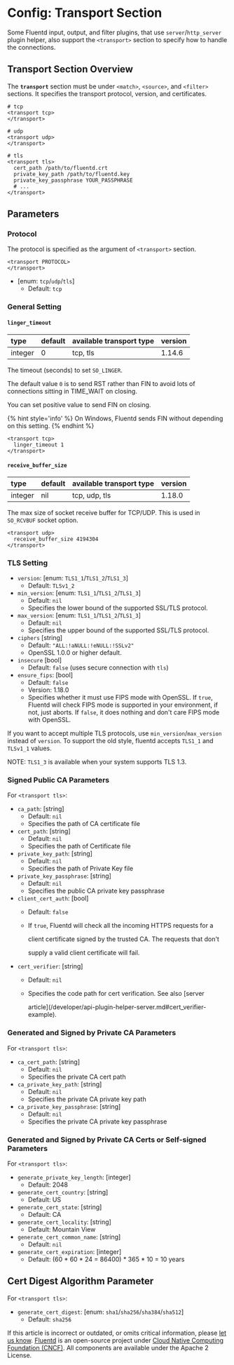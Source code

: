 # Config: Transport Section

Some Fluentd input, output, and filter plugins, that use `server`/`http_server` plugin helper, also support the `<transport>` section to specify how to handle the connections.

## Transport Section Overview

The **`transport`** section must be under `<match>`, `<source>`, and `<filter>` sections. It specifies the transport protocol, version, and certificates.

```text
# tcp
<transport tcp>
</transport>

# udp
<transport udp>
</transport>

# tls
<transport tls>
  cert_path /path/to/fluentd.crt
  private_key_path /path/to/fluentd.key
  private_key_passphrase YOUR_PASSPHRASE
  # ...
</transport>
```

## Parameters

### Protocol

The protocol is specified as the argument of `<transport>` section.

```
<transport PROTOCOL>
</transport>
```

* \[enum: `tcp`/`udp`/`tls`\]
  * Default: `tcp`

### General Setting

#### `linger_timeout`

| type | default | available transport type | version |
| :--- | :--- | :--- | :--- |
| integer | 0 | tcp, tls | 1.14.6 |

The timeout \(seconds\) to set `SO_LINGER`.

The default value `0` is to send RST rather than FIN to avoid lots of connections sitting in TIME_WAIT on closing.

You can set positive value to send FIN on closing.

{% hint style='info' %}
On Windows, Fluentd sends FIN without depending on this setting.
{% endhint %}

```
<transport tcp>
  linger_timeout 1
</transport>
```

#### `receive_buffer_size`

| type | default | available transport type | version |
| :--- | :--- | :--- | :--- |
| integer | nil | tcp, udp, tls | 1.18.0 |

The max size of socket receive buffer for TCP/UDP. This is used in `SO_RCVBUF` socket option.

```text
<transport udp>
  receive_buffer_size 4194304
</transport>
```

### TLS Setting

* `version`: \[enum: `TLS1_1`/`TLS1_2`/`TLS1_3`\]
  * Default: `TLSv1_2`
* `min_version`: \[enum: `TLS1_1`/`TLS1_2`/`TLS1_3`\]
  * Default: `nil`
  * Specifies the lower bound of the supported SSL/TLS protocol.
* `max_version`: \[enum: `TLS1_1`/`TLS1_2`/`TLS1_3`\]
  * Default: `nil`
  * Specifies the upper bound of the supported SSL/TLS protocol.
* `ciphers` \[string\]
  * Default: `"ALL:!aNULL:!eNULL:!SSLv2"`
  * OpenSSL 1.0.0 or higher default.
* `insecure` \[bool\]
  * Default: `false` \(uses secure connection with `tls`\)
* `ensure_fips`: \[bool\]
  * Default: `false`
  * Version: 1.18.0
  * Specifies whether it must use FIPS mode with OpenSSL. If `true`, Fluentd will check FIPS mode is supported in your environment, if not, just aborts.
    If `false`, it does nothing and don't care FIPS mode with OpenSSL.

If you want to accept multiple TLS protocols, use `min_version`/`max_version` instead of `version`. To support the old style, fluentd accepts `TLS1_1` and `TLSv1_1` values.

NOTE: `TLS1_3` is available when your system supports TLS 1.3.

### Signed Public CA Parameters

For `<transport tls>`:

* `ca_path`: \[string\]
  * Default: `nil`
  * Specifies the path of CA certificate file
* `cert_path`: \[string\]
  * Default: `nil`
  * Specifies the path of Certificate file
* `private_key_path`: \[string\]
  * Default: `nil`
  * Specifies the path of Private Key file
* `private_key_passphrase`: \[string\]
  * Default: `nil`
  * Specifies the public CA private key passphrase
* `client_cert_auth`: \[bool\]
  * Default: `false`
  * If `true`, Fluentd will check all the incoming HTTPS requests for a

    client certificate signed by the trusted CA. The requests that don't

    supply a valid client certificate will fail.
* `cert_verifier`: \[string\]
  * Default: `nil`
  * Specifies the code path for cert verification. See also \[server

    article\]\(/developer/api-plugin-helper-server.md\#cert\_verifier-example\).

### Generated and Signed by Private CA Parameters

For `<transport tls>`:

* `ca_cert_path`: \[string\]
  * Default: `nil`
  * Specifies the private CA cert path
* `ca_private_key_path`: \[string\]
  * Default: `nil`
  * Specifies the private CA private key path
* `ca_private_key_passphrase`: \[string\]
  * Default: `nil`
  * Specifies the private CA private key passphrase

### Generated and Signed by Private CA Certs or Self-signed Parameters

For `<transport tls>`:

* `generate_private_key_length`: \[integer\]
  * Default: 2048
* `generate_cert_country`: \[string\]
  * Default: US
* `generate_cert_state`: \[string\]
  * Default: CA
* `generate_cert_locality`: \[string\]
  * Default: Mountain View
* `generate_cert_common_name`: \[string\]
  * Default: `nil`
* `generate_cert_expiration`: \[integer\]
  * Default: \(60 \* 60 \* 24 = 86400\) \* 365 \* 10 = 10 years

## Cert Digest Algorithm Parameter

For `<transport tls>`:

* `generate_cert_digest`: \[enum: `sha1`/`sha256`/`sha384`/`sha512`\]
  * Default: `sha256`

If this article is incorrect or outdated, or omits critical information, please [let us know](https://github.com/fluent/fluentd-docs-gitbook/issues?state=open). [Fluentd](http://www.fluentd.org/) is an open-source project under [Cloud Native Computing Foundation \(CNCF\)](https://cncf.io/). All components are available under the Apache 2 License.

